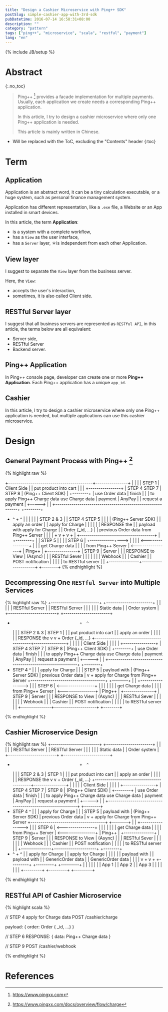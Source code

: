 ```yaml
---
title: "Design a Cashier Microservice with Ping++ SDK"
postSlug: simple-cashier-app-with-3rd-sdk
pubDatetime: 2016-07-14 16:58:31+08:00
description: ""
category: "pattern"
tags: ["ping++", "microservice", "scala", "restful", "payment"]
lang: "en"
---
```


{% include JB/setup %}

# Abstract

{:.no_toc}

> Ping++ [^pingpp] provides a facade implementation for multiple payments.
> Usually, each application we create needs a corresponding Ping++ application.
>
> In this article, I try to design a cashier microservice where only one
> Ping++ application is needed.
>
> This article is mainly written in Chinese.

<!--more-->

- Will be replaced with the ToC, excluding the "Contents" header
  {:toc}

# Term

## Application

Application is an abstract word, it can be a tiny calculation executable, or
a huge system, such as personal finance management system.

Application has different representation, like a `.exe` file, a Website or an
App installed in smart devices.

In this article, the term **Application**:

- is a system with a complete workflow,
- has a `View` as the user interface,
- has a `Server` layer,
  ＊is independent from each other Application.

## View layer

I suggest to separate the `View` layer from the business server.

Here, the `View`:

- accepts the user's interaction,
- sometimes, it is also called Client side.

## RESTful Server layer

I suggest that all business servers are represented as `RESTful API`,
in this article, the terms below are all equivalent:

- Server side,
- RESTful Server
- Backend server.

## Ping++ Application

In Ping++ console page, developer can create one or more **Ping++ Application**.
Each Ping++ application has a unique `app_id`.

## Cashier

In this article, I try to design a cashier microservice where only one
Ping++ application is needed, but multiple applications can use this
cashier microservice.

# Design

## General Payment Process with Ping++ [^pingpp_charge]

{% highlight raw %}

+------------------------------------------+----------------+
| | |
| STEP 1 | Client Side |
| put product into cart | |
| +----------------+
| STEP 4 STEP 7 | STEP 8
| (Ping++ Client SDK) | +--------+
| use Order data | finish | |
| to apply Ping++ Charge data use Charge data | payment | AnyPay |
| request a payment | +-----> | |
+-----------------------------------------------------------+ +--------+

- ^ + ^
  | | | |
  | | STEP 2 & 3 | | STEP 4 STEP 5
  | | | | (Ping++ Server SDK)
  | | apply an order | | apply for Charge
  | | | |
  | | RESPONSE the | | payload with apply for Charge
  | | Order {\_id, ...} | | previous Order data from Ping++ Server
  | | | | +
  v + v + |
  +-------------------------------------+ | +--------+
  | | STEP 5 | | |
  | STEP 6 | +------------+---> | |
  | | <----------------+ | |
  | get Charge data | | |
  | from Ping++ Server | <----------------+ | Ping++ |
  +---------------+ | STEP 9 | Server |
  | | RESPONSE to View | (Async) | |
  | RESTful Sever | | | |
  | | | Webhook | |
  | Cashier | | POST notification | |
  | | | to RESTful server | |
  +---------------+---------------------+ +--------+
  {% endhighlight %}

## Decompressing One `RESTful Server` into Multiple Services

{% highlight raw %}
+------------------------+ +-----------------------+
| | | |
| RESTful Server | | RESTful Server |
| | | |
| Static data | | Order system |
+------------------------+ +-----------------------+

-                                   +  ^
  | | | STEP 2 & 3
  | STEP 1 | |
  | put product into cart | | apply an order
  | | |
  | | | RESPONSE the
  v v + Order {\_id, ...}
  +------------------------------------------+----------------+
  | | |
  | | Client Side |
  | | |
  | +----------------+
  | STEP 4 STEP 7 | STEP 8
  | (Ping++ Client SDK) | +--------+
  | use Order data | finish | |
  | to apply Ping++ Charge data use Charge data | payment | AnyPay |
  | request a payment | +-----> | |
  +-----------------------------------------------------------+ +--------+
- STEP 4 ^
  | |
  | apply for Charge |
  | | STEP 5
  | payload with | (Ping++ Server SDK)
  | previous Order data |
  v + apply for Charge
  from Ping++ Server
  +-------------------------------------+ +--------+
  | | +----------------> | |
  | STEP 6 | <----------------+ | |
  | | | |
  | get Charge data | | |
  | from Ping++ Server | <----------------+ | Ping++ |
  +---------------+ | STEP 9 | Server |
  | | RESPONSE to View | (Async) | |
  | RESTful Sever | | | |
  | | | Webhook | |
  | Cashier | | POST notification | |
  | | | to RESTful server | |
  +---------------+---------------------+ +--------+

{% endhighlight %}

## Cashier Microservice Design

{% highlight raw %}
+------------------------+ +-----------------------+
| | | |
| RESTful Server | | RESTful Server |
| | | |
| Static data | | Order system |
+------------------------+ +-----------------------+

-                                   +  ^
  | | | STEP 2 & 3
  | STEP 1 | |
  | put product into cart | | apply an order
  | | |
  | | | RESPONSE the
  v v + Order {\_id, ...}
  +------------------------------------------+----------------+
  | | |
  | | Client Side |
  | | |
  | +----------------+
  | STEP 4 STEP 7 | STEP 8
  | (Ping++ Client SDK) | +--------+
  | use Order data | finish | |
  | to apply Ping++ Charge data use Charge data | payment | AnyPay |
  | request a payment | +-----> | |
  +-----------------------------------------------------------+ +--------+
- STEP 4 ^
  | |
  | apply for Charge |
  | | STEP 5
  | payload with | (Ping++ Server SDK)
  | previous Order data |
  v + apply for Charge
  from Ping++ Server
  +-------------------------------------+ +--------+
  | | +----------------> | |
  | STEP 6 | <----------------+ | |
  | | | |
  | get Charge data | | |
  | from Ping++ Server | <----------------+ | Ping++ |
  +---------------+ | STEP 9 | Server |
  | | RESPONSE to View | (Async) | |
  | RESTful Sever | | | |
  | | | Webhook | |
  | Cashier | | POST notification | |
  | | | to RESTful server | |
  +---------------+---------------------+ +--------+
- ^ + ^
  | | apply for Charge | | apply for Charge
  | | | |
  | | payload with | | payload with
  | | GenericOrder data | | GenericOrder data
  | | | |
  v + v +
  +---------+ +---------+ +---------+
  | | | | | |
  | App 1 | | App 2 | | App 3 |
  | | | | | |
  +---------+ +---------+ +---------+

{% endhighlight %}

## RESTful API of Cashier Microservice

{% highlight scala %}

// STEP 4 apply for Charge data
POST /cashier/charge

payload: {
order: Order { \_id, ...}
}

// STEP 6
RESPONSE: {
data: Ping++ Charge data
}

// STEP 9
POST /cashier/webhook

{% endhighlight %}

# References

[^pingpp]: https://www.pingxx.com
[^pingpp_charge]: https://www.pingxx.com/docs/overview/flow/charge
